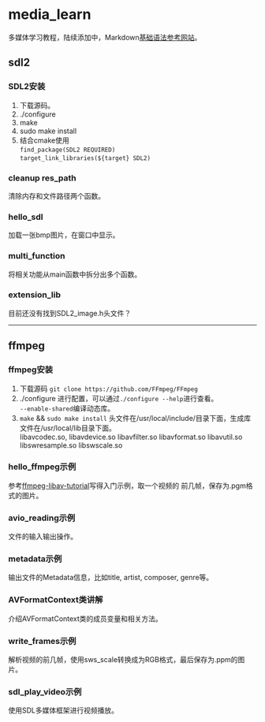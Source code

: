 # media_learn
多媒体学习教程，陆续添加中，Markdown[基础语法参考网站](https://www.markdownguide.org/basic-syntax)。

## sdl2
### SDL2安装
1. 下载源码。
2. ./configure
3. make
4. sudo make install
5. 结合cmake使用  
    `find_package(SDL2 REQUIRED)`  
    `target_link_libraries(${target} SDL2)`

### cleanup res_path
清除内存和文件路径两个函数。

### hello_sdl
加载一张bmp图片，在窗口中显示。

### multi_function
将相关功能从main函数中拆分出多个函数。

### extension_lib
目前还没有找到SDL2_image.h头文件？
   

---

## ffmpeg

### ffmpeg安装
1. 下载源码
	`git clone https://github.com/FFmpeg/FFmpeg`	
2. ./configure
	进行配置，可以通过`./configure --help`进行查看。  
	`--enable-shared`编译动态库。
3. `make` && `sudo make install`
	头文件在/usr/local/include/目录下面，生成库文件在/usr/local/lib目录下面。  
	libavcodec.so, libavdevice.so libavfilter.so libavformat.so libavutil.so libswresample.so libswscale.so	
	
### hello_ffmpeg示例
参考[ffmpeg-libav-tutorial](https://github.com/leandromoreira/ffmpeg-libav-tutorial)写得入门示例，取一个视频的
前几帧，保存为.pgm格式的图片。

### avio_reading示例
文件的输入输出操作。

### metadata示例
输出文件的Metadata信息，比如title, artist, composer, genre等。

### AVFormatContext类讲解
介绍AVFormatContext类的成员变量和相关方法。

### write_frames示例
解析视频的前几帧，使用sws_scale转换成为RGB格式，最后保存为.ppm的图片。

### sdl_play_video示例
使用SDL多媒体框架进行视频播放。    
